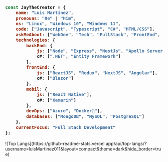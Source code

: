 <h3>
  
```javascript
const JayTheCreator = {
    name: "Luis Martinez",
    pronouns: "He" | "Him",
    os: "Linux", "Windows 10", "Windows 11",
    code: ["Javascript", "Typescript", "C#", "HTML/CSS"],
    askMeAbout: ["WebDev", "Tech", "FullStack", "FrontEnd", "BackEnd"],
    technologies: {
        backEnd: {
            js: ["Node", "Express", "NestJs", "Apollo Server"],
            c#: [".NET", "Entity Framework"]
        },
        frontEnd: {
            js: ["ReactJS", "Redux", "NextJS", "Angular"],
            c#: ["Blazor"]
        },
        mobil: {
            js: ["React Native"],
            c#: ["Xamarin"]
        },
        devOps: ["Azure", "Docker🐳"],
        databases: ["MongoDB", "MySQL", "PostgreSQL"]
    },
    currentFocus: "Full Stack Development"
};
```
</h3>
![Top Langs](https://github-readme-stats.vercel.app/api/top-langs/?username=luisMartinez011&layout=compact&theme=dark&hide_border=true)
